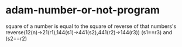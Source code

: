 # adam-number-or-not-program
square of a number is equal to the square of reverse of that numbers's reverse(12(n)->21(r1),144(s1)->441(s2),441(r2)->144(r3)) (s1==r3) and (s2==r2)
